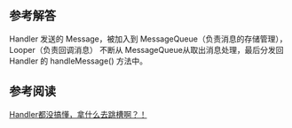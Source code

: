 ## 参考解答

Handler 发送的 Message，被加入到 MessageQueue（负责消息的存储管理），Looper（负责回调消息） 不断从 MessageQueue从取出消息处理，最后分发回 Handler 的 handleMessage() 方法中。

## 参考阅读

[Handler都没搞懂，拿什么去跳槽啊？！](https://blog.csdn.net/u014400934/article/details/99415807)